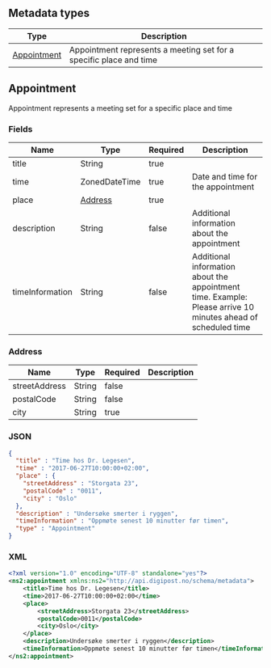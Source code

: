 ## Metadata types

|Type|Description|
|----|-----------|
|[Appointment](#appointment)|Appointment represents a meeting set for a specific place and time|

## Appointment

Appointment represents a meeting set for a specific place and time

### Fields

|Name|Type|Required|Description|
|----|----|--------|-----------|
|title|String|true||
|time|ZonedDateTime|true|Date and time for the appointment|
|place|[Address](#address)|true||
|description|String|false|Additional information about the appointment|
|timeInformation|String|false|Additional information about the appointment time. Example: Please arrive 10 minutes ahead of scheduled time|

### Address

|Name|Type|Required|Description|
|----|----|--------|-----------|
|streetAddress|String|false||
|postalCode|String|false||
|city|String|true||

### JSON

```json
{
  "title" : "Time hos Dr. Legesen",
  "time" : "2017-06-27T10:00:00+02:00",
  "place" : {
    "streetAddress" : "Storgata 23",
    "postalCode" : "0011",
    "city" : "Oslo"
  },
  "description" : "Undersøke smerter i ryggen",
  "timeInformation" : "Oppmøte senest 10 minutter før timen",
  "type" : "Appointment"
}
```

### XML

```xml
<?xml version="1.0" encoding="UTF-8" standalone="yes"?>
<ns2:appointment xmlns:ns2="http://api.digipost.no/schema/metadata">
    <title>Time hos Dr. Legesen</title>
    <time>2017-06-27T10:00:00+02:00</time>
    <place>
        <streetAddress>Storgata 23</streetAddress>
        <postalCode>0011</postalCode>
        <city>Oslo</city>
    </place>
    <description>Undersøke smerter i ryggen</description>
    <timeInformation>Oppmøte senest 10 minutter før timen</timeInformation>
</ns2:appointment>
```
